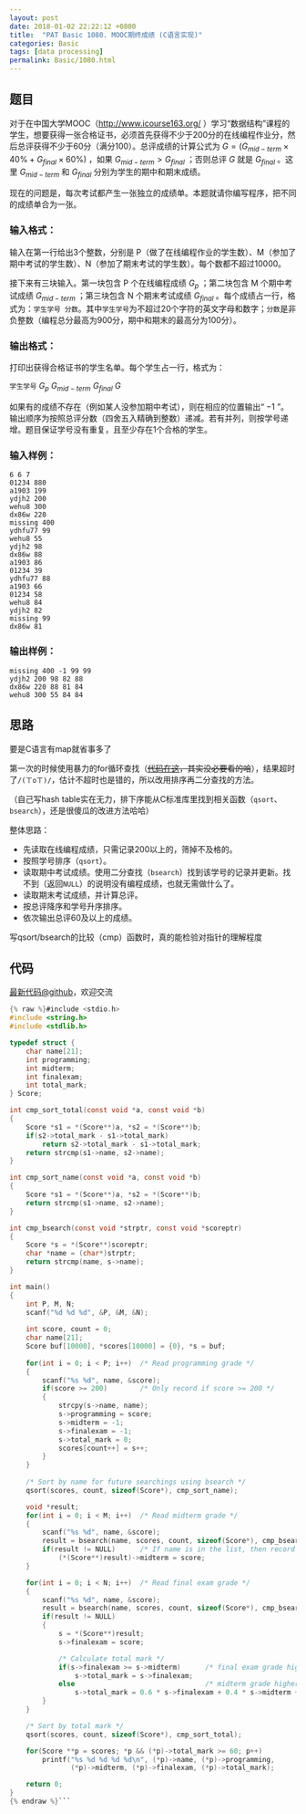 ```yaml
---
layout: post
date: 2018-01-02 22:22:12 +0800
title:  "PAT Basic 1080. MOOC期终成绩 (C语言实现)"
categories: Basic
tags: [data processing]
permalink: Basic/1080.html
---
```


## 题目

对于在中国大学MOOC（<http://www.icourse163.org/>
）学习“数据结构”课程的学生，想要获得一张合格证书，必须首先获得不少于200分的在线编程作业分，然后总评获得不少于60分（满分100）。总评成绩的计算公式为
$G = (G_{mid-term}\times 40\% + G_{final}\times 60\%)$ ，如果 $G_{mid-term} >
G_{final}$ ；否则总评 $G$ 就是 $G_{final}$ 。这里 $G_{mid-term}$ 和 $G_{final}$
分别为学生的期中和期末成绩。

现在的问题是，每次考试都产生一张独立的成绩单。本题就请你编写程序，把不同的成绩单合为一张。

### 输入格式：

输入在第一行给出3个整数，分别是 P（做了在线编程作业的学生数）、M（参加了期中考试的学生数）、N（参加了期末考试的学生数）。每个数都不超过10000。

接下来有三块输入。第一块包含 P 个在线编程成绩 $G_p$ ；第二块包含 M 个期中考试成绩 $G_{mid-term}$ ；第三块包含 N
个期末考试成绩 $G_{final}$ 。每个成绩占一行，格式为：`学生学号
分数`。其中`学生学号`为不超过20个字符的英文字母和数字；`分数`是非负整数（编程总分最高为900分，期中和期末的最高分为100分）。

### 输出格式：

打印出获得合格证书的学生名单。每个学生占一行，格式为：

`学生学号` $G_p$ $G_{mid-term}$ $G_{final}$ $G$

如果有的成绩不存在（例如某人没参加期中考试），则在相应的位置输出“ $-1$
”。输出顺序为按照总评分数（四舍五入精确到整数）递减。若有并列，则按学号递增。题目保证学号没有重复，且至少存在1个合格的学生。

### 输入样例：

    
    
    6 6 7
    01234 880
    a1903 199
    ydjh2 200
    wehu8 300
    dx86w 220
    missing 400
    ydhfu77 99
    wehu8 55
    ydjh2 98
    dx86w 88
    a1903 86
    01234 39
    ydhfu77 88
    a1903 66
    01234 58
    wehu8 84
    ydjh2 82
    missing 99
    dx86w 81
    

### 输出样例：

    
    
    missing 400 -1 99 99
    ydjh2 200 98 82 88
    dx86w 220 88 81 84
    wehu8 300 55 84 84
    



## 思路


要是C语言有map就省事多了

第一次的时候使用暴力的for循环查找（~~[代码在这](https://github.com/OliverLew/PAT/blob/fd1f42309b79b52313b131d5738eaba1adb8841d/PATBasic/1080.c)，其实没必要看的哈~~），结果超时了`/(ㄒoㄒ)/`，估计不超时也是错的，所以改用排序再二分查找的方法。

（自己写hash table实在无力，排下序能从C标准库里找到相关函数（`qsort`、`bsearch`），还是很傻瓜的改进方法哈哈）

整体思路：
- 先读取在线编程成绩，只需记录200以上的，筛掉不及格的。
- 按照学号排序（`qsort`）。
- 读取期中考试成绩。使用二分查找（`bsearch`）找到该学号的记录并更新。找不到（返回`NULL`）的说明没有编程成绩，也就无需做什么了。
- 读取期末考试成绩，并计算总评。
- 按总评降序和学号升序排序。
- 依次输出总评60及以上的成绩。

写qsort/bsearch的比较（cmp）函数时，真的能检验对指针的理解程度

## 代码

[最新代码@github](https://github.com/OliverLew/PAT/blob/master/PATBasic/1080.c)，欢迎交流
```c
{% raw %}#include <stdio.h>
#include <string.h>
#include <stdlib.h>

typedef struct {
    char name[21];
    int programming;
    int midterm;
    int finalexam;
    int total_mark;
} Score;

int cmp_sort_total(const void *a, const void *b)
{
    Score *s1 = *(Score**)a, *s2 = *(Score**)b;
    if(s2->total_mark - s1->total_mark)
        return s2->total_mark - s1->total_mark;
    return strcmp(s1->name, s2->name);
}

int cmp_sort_name(const void *a, const void *b)
{
    Score *s1 = *(Score**)a, *s2 = *(Score**)b;
    return strcmp(s1->name, s2->name);
}

int cmp_bsearch(const void *strptr, const void *scoreptr)
{
    Score *s = *(Score**)scoreptr;
    char *name = (char*)strptr;
    return strcmp(name, s->name);
}

int main()
{
    int P, M, N;
    scanf("%d %d %d", &P, &M, &N);
    
    int score, count = 0;
    char name[21];
    Score buf[10000], *scores[10000] = {0}, *s = buf;
    
    for(int i = 0; i < P; i++)  /* Read programming grade */
    {
        scanf("%s %d", name, &score);
        if(score >= 200)        /* Only record if score >= 200 */
        {
            strcpy(s->name, name);
            s->programming = score;
            s->midterm = -1;
            s->finalexam = -1;
            s->total_mark = 0;
            scores[count++] = s++;
        }
    }
    
    /* Sort by name for future searchings using bsearch */
    qsort(scores, count, sizeof(Score*), cmp_sort_name);

    void *result;
    for(int i = 0; i < M; i++)  /* Read midterm grade */
    {
        scanf("%s %d", name, &score);
        result = bsearch(name, scores, count, sizeof(Score*), cmp_bsearch);
        if(result != NULL)      /* If name is in the list, then record */
            (*(Score**)result)->midterm = score;
    }

    for(int i = 0; i < N; i++)  /* Read final exam grade */
    {
        scanf("%s %d", name, &score);
        result = bsearch(name, scores, count, sizeof(Score*), cmp_bsearch);
        if(result != NULL)
        {
            s = *(Score**)result;
            s->finalexam = score;

            /* Calculate total mark */
            if(s->finalexam >= s->midterm)      /* final exam grade higher */
                s->total_mark = s->finalexam;
            else                                /* midterm grade higher */
                s->total_mark = 0.6 * s->finalexam + 0.4 * s->midterm + 0.5;
        }
    }

    /* Sort by total mark */
    qsort(scores, count, sizeof(Score*), cmp_sort_total);

    for(Score **p = scores; *p && (*p)->total_mark >= 60; p++)
        printf("%s %d %d %d %d\n", (*p)->name, (*p)->programming,
               (*p)->midterm, (*p)->finalexam, (*p)->total_mark);

    return 0;
}
{% endraw %}```
